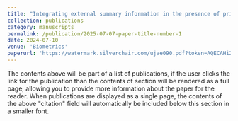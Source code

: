 ```yaml
---
title: "Integrating external summary information in the presence of prior probability shift: an application to assessing essential hypertension"
collection: publications
category: manuscripts
permalink: /publication/2025-07-07-paper-title-number-1
date: 2024-07-10
venue: 'Biometrics'
paperurl: 'https://watermark.silverchair.com/ujae090.pdf?token=AQECAHi208BE49Ooan9kkhW_Ercy7Dm3ZL_9Cf3qfKAc485ysgAAA4swggOHBgkqhkiG9w0BBwagggN4MIIDdAIBADCCA20GCSqGSIb3DQEHATAeBglghkgBZQMEAS4wEQQMNNnbas2CESTUzOYWAgEQgIIDPvKqksavP4NTQnpW0nwXiIneMireSzoELrk4hYKpRYgVDcTRP0PfvoPEWeIhnQV69SdnXU4Psqw5j8QTcDJe9CfOj84n9Z_R4gwgVkdAVQUZnyWVE8VR9FpiltCKjALwKLTfZaorFCTr_W2yJVdTeHhhXuc45V-E4ljxcr3W6ThxxIhlcgSJx1gsYi8fTvKEZE45X5Pn7zBtNd_3iX08dLuHdvBbzp4zIbXF9VLKxZTWBbO_SY2SNS3SmysN4D7ZrgM1n2hkW2BBd_JXOHg6zlwbIPAKKCUYbU6I4SjhtCoNfWbw_ttblSERUMJ2x4nK2fxMVNwslxKx4GFpdNfQPF_8Z9HhxQjbonYNpx6DABvAI55dYFnSlPn_cxmjUP6gpOna2My2eQEaRyrFsCg3XObM5hfDhg4nC8ergEUjb_zaxCdP7zryk8Eh2PPPpqQPuOK5e8et67UewqUnvu2lKXM2Y_tushCKo9xhWpZeVQP25rfFV7Mu86BFiUclrI-YY736EO_38-BLaxzDKa9oKieOpzlvZaa1w0hX6pIyi0l4SFZGGh5Y_Zkl19Bpgw4KuoOGc-bdW1hX2DvYU8hPZgsfm8oSw08NRRWrJcc130Yq8BIzKWdyqmC0c2bSYv82DhhSReC570k-cA6ZFY0YMk06yhY-XE5R7xhoAktMZUrMK70vHtzY1XLoY4G_BLLCSum-495-Twt0h2NmWsCSB5ZrxNhxRvbqZeFr7ZIzD_vvkYW1tU9bteaV5HCj8JVu4KNF8S5DCw0ikkcwcvP5QmOtRbCPoGw4ImB9T22sWqSEWo06uYRAX3BGlzn6D94uUBHGIfLBgjZOkDXUmLG8H8gZGy1RqkLY4-iL4StFEZW0B79zvev-ctecvCDRnFzNTyN9fP5I9XpIHq4zQQR585P3No-HFG3XgIOWfSmNbBlWDps56qDBU_JxqqUM8DRUXXW2CMfK2zyi0aoTgW011UetHfRV1Nny8tr1N0CngjpK2hSeLArfvZ233kS3YUeNeb1WhxtS5neE7YFJAtF3U3fZGGxJJe59TOQY1vA59fxsE8zQKZln_nfWCVoFVHQnjRDa5i4gfTUrAbjQx4jp'
---
```

The contents above will be part of a list of publications, if the user clicks the link for the publication than the contents of section will be rendered as a full page, allowing you to provide more information about the paper for the reader. When publications are displayed as a single page, the contents of the above "citation" field will automatically be included below this section in a smaller font.

